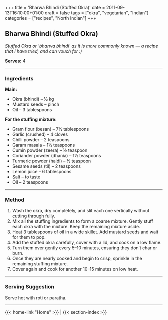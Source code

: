 +++
title = 'Bharwa Bhindi (Stuffed Okra)'
date = 2011-09-13T16:10:00+01:00
draft = false
tags = ["okra", "vegetarian", "Indian"]
categories = ["recipes", "North Indian"]
+++

## Bharwa Bhindi (Stuffed Okra)

*Stuffed Okra or 'bharwa bhindi' as it is more commonly known — a recipe that I have tried, and can vouch for :)*
  
**Serves:** 4

---

### Ingredients

**Main:**

- Okra (bhindi) – ½ kg  
- Mustard seeds – pinch  
- Oil – 3 tablespoons  

**For the stuffing mixture:**

- Gram flour (besan) – 7½ tablespoons  
- Garlic (crushed) – 4 cloves  
- Chilli powder – 2 teaspoons  
- Garam masala – 1½ teaspoons  
- Cumin powder (zeera) – ½ teaspoon  
- Coriander powder (dhania) – 1½ teaspoons  
- Turmeric powder (haldi) – ½ teaspoon  
- Sesame seeds (til) – 2 teaspoons  
- Lemon juice – 6 tablespoons  
- Salt – to taste  
- Oil – 2 teaspoons  

---

### Method

1. Wash the okra, dry completely, and slit each one vertically without cutting through fully.  
2. Mix all the stuffing ingredients to form a coarse mixture. Gently stuff each okra with the mixture. Keep the remaining mixture aside.  
3. Heat 3 tablespoons of oil in a wide skillet. Add mustard seeds and wait for them to pop.  
4. Add the stuffed okra carefully, cover with a lid, and cook on a low flame.  
5. Turn them over gently every 5–10 minutes, ensuring they don’t char or burn.  
6. Once they are nearly cooked and begin to crisp, sprinkle in the remaining stuffing mixture.  
7. Cover again and cook for another 10–15 minutes on low heat.

---

### Serving Suggestion

Serve hot with roti or paratha.

---
{{< home-link "Home" >}} | {{< section-index >}}